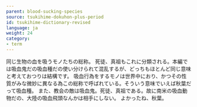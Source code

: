 ```yaml
---
parent: blood-sucking-species
source: tsukihime-dokuhon-plus-period
id: tsukihime-dictionary-revised
language: ja
weight: 24
category:
- term
---
```


同じ生物の血を吸うモノたちの総称。
死徒、真祖もこれに分類される。本編では吸血鬼だの吸血種だの使い分けられて混乱するが、どっちもほとんど同じ意味と考えておつりは結構です。
吸血行為をするモノは世界中におり、かつその性質がみな微妙に異なる為この総称で呼ばれている。そういう意味でいえば秋葉だって吸血種。
また、教会の敵は吸血鬼。死徒、真祖である。故に南米の吸血動物だの、大陸の吸血飛頭なんかは相手にしない。
よかったね、秋葉。
